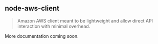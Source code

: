 node-aws-client
---------------
> Amazon AWS client meant to be lightweight and allow direct API interaction with minimal overhead.


More documentation coming soon.
